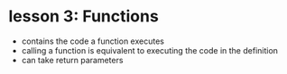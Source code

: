 # lesson 3: Functions

* contains the code a function executes
* calling a function is equivalent to executing the code in the definition
* can take return parameters

